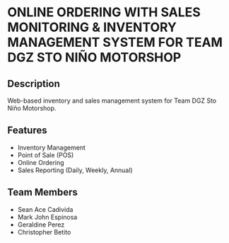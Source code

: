 # ONLINE ORDERING WITH SALES MONITORING & INVENTORY MANAGEMENT SYSTEM FOR TEAM DGZ STO NIÑO MOTORSHOP

## Description
Web-based inventory and sales management system for Team DGZ Sto Niño Motorshop.

## Features
- Inventory Management
- Point of Sale (POS)
- Online Ordering
- Sales Reporting (Daily, Weekly, Annual)
  
## Team Members
- Sean Ace  Cadivida  
- Mark John  Espinosa
- Geraldine  Perez
- Christopher  Betito
